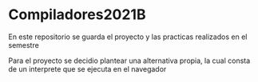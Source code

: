 # Compiladores2021B

En este repositorio se guarda el proyecto y las practicas realizados en el semestre

Para el proyecto se decidio plantear una alternativa propia, la cual consta de un interprete que se ejecuta en el navegador
